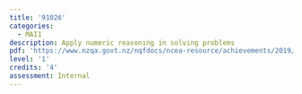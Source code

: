 ```yaml
---
title: '91026'
categories:
  - MAI1
description: Apply numeric reasoning in solving problems
pdf: 'https://www.nzqa.govt.nz/nqfdocs/ncea-resource/achievements/2019/as91026.pdf'
level: '1'
credits: '4'
assessment: Internal
---
```


